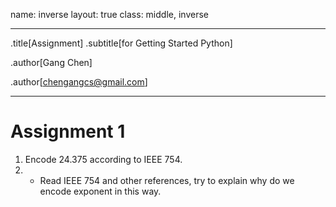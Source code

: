 name: inverse
layout: true
class: middle, inverse

---
.title[Assignment]
.subtitle[for Getting Started Python]

.author[Gang Chen]

.author[chengangcs@gmail.com]

---
# Assignment 1
1. Encode 24.375 according to IEEE 754.
2. * Read IEEE 754 and other references, try to explain why do we encode exponent in this way. 
